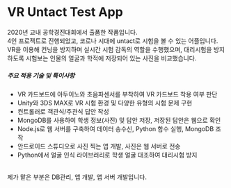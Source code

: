# VR Untact Test App
2020년 교내 공학경진대회에서 출품한 작품입니다. </br>
4인 프로젝트로 진행되었고, 코로나 시대에 untact로 시험을 볼 수 있는 어플입니다. VR을 이용해 컨닝을 방지하며 실시간 시험 감독의 역할을 수행했으며, 대리시험을 방지하도록 시험보는 인물의 얼굴과 학적에 저장되어 있는 사진을 비교했습니다.</br>
##### 주요 적용 기술 및 특이사항
  - VR 카드보드에 아두이노와 초음파센서를 부착하여 VR 카드보드 착용 여부 판단
  - Unity와 3DS MAX로 VR 시험 환경 및 다양한 유형의 시험 문제 구현
  - 컨트롤러로 객관식/주관식 답안 작성
  - MongoDB를 사용하여 학생 정보(사진) 및 답안 저장, 저장된 답안은 웹으로 확인
  - Node.js로 웹 서버를 구축하여 데이터 송수신, Python 함수 실행, MongoDB 조작
  - 안드로이드 스튜디오로 사진 찍는 앱 개발, 사진은 웹 서버로 전송
  - Python에서 얼굴 인식 라이브러리로 학생 얼굴 대조하여 대리시험 방지
</br>
제가 맡은 부분은 DB관리, 앱 개발, 앱 서버 개발입니다.
